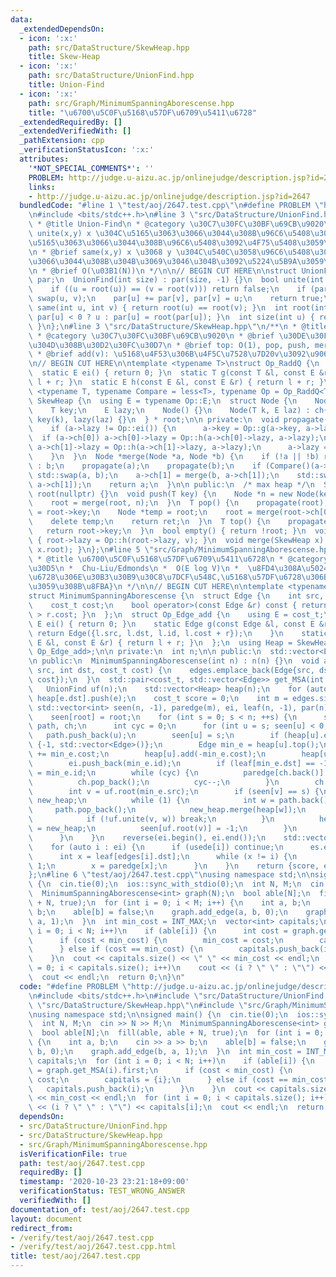 ```yaml
---
data:
  _extendedDependsOn:
  - icon: ':x:'
    path: src/DataStructure/SkewHeap.hpp
    title: Skew-Heap
  - icon: ':x:'
    path: src/DataStructure/UnionFind.hpp
    title: Union-Find
  - icon: ':x:'
    path: src/Graph/MinimumSpanningAborescense.hpp
    title: "\u6700\u5C0F\u5168\u57DF\u6709\u5411\u6728"
  _extendedRequiredBy: []
  _extendedVerifiedWith: []
  _pathExtension: cpp
  _verificationStatusIcon: ':x:'
  attributes:
    '*NOT_SPECIAL_COMMENTS*': ''
    PROBLEM: http://judge.u-aizu.ac.jp/onlinejudge/description.jsp?id=2647
    links:
    - http://judge.u-aizu.ac.jp/onlinejudge/description.jsp?id=2647
  bundledCode: "#line 1 \"test/aoj/2647.test.cpp\"\n#define PROBLEM \"http://judge.u-aizu.ac.jp/onlinejudge/description.jsp?id=2647\"\
    \n#include <bits/stdc++.h>\n#line 3 \"src/DataStructure/UnionFind.hpp\"\n/**\n\
    \ * @title Union-Find\n * @category \u30C7\u30FC\u30BF\u69CB\u9020\n * @brief\
    \ unite(x,y) x \u304C\u5165\u3063\u3066\u3044\u308B\u96C6\u5408\u3068 y \u304C\
    \u5165\u3063\u3066\u3044\u308B\u96C6\u5408\u3092\u4F75\u5408\u3059\u308B\uFF0E\
    \n * @brief same(x,y) x \u3068 y \u304C\u540C\u3058\u96C6\u5408\u306B\u5165\u3063\
    \u3066\u3044\u308B\u304B\u3069\u3046\u304B\u3092\u5224\u5B9A\u3059\u308B\uFF0E\
    \n * @brief O(\u03B1(N))\n */\n\n// BEGIN CUT HERE\n\nstruct UnionFind {\n  std::vector<int>\
    \ par;\n  UnionFind(int size) : par(size, -1) {}\n  bool unite(int u, int v) {\n\
    \    if ((u = root(u)) == (v = root(v))) return false;\n    if (par[u] > par[v])\
    \ swap(u, v);\n    par[u] += par[v], par[v] = u;\n    return true;\n  }\n  bool\
    \ same(int u, int v) { return root(u) == root(v); }\n  int root(int u) { return\
    \ par[u] < 0 ? u : par[u] = root(par[u]); }\n  int size(int u) { return -par[root(u)];\
    \ }\n};\n#line 3 \"src/DataStructure/SkewHeap.hpp\"\n/**\n * @title Skew-Heap\n\
    \ * @category \u30C7\u30FC\u30BF\u69CB\u9020\n * @brief \u30DE\u30FC\u30B8\u3067\
    \u304D\u308B\u30D2\u30FC\u30D7\n * @brief top: O(1), pop, push, merge: O(logN)\n\
    \ * @brief add(v): \u5168\u4F53\u306B\u4F5C\u7528\u7D20v\u3092\u9069\u7528\n */\n\
    \n// BEGIN CUT HERE\n\ntemplate <typename T>\nstruct Op_RaddQ {\n  using E = T;\n\
    \  static E ei() { return 0; }\n  static T g(const T &l, const E &r) { return\
    \ l + r; }\n  static E h(const E &l, const E &r) { return l + r; }\n};\n\ntemplate\
    \ <typename T, typename Compare = less<T>, typename Op = Op_RaddQ<T>>\nstruct\
    \ SkewHeap {\n  using E = typename Op::E;\n  struct Node {\n    Node *ch[2];\n\
    \    T key;\n    E lazy;\n    Node() {}\n    Node(T k, E laz) : ch{nullptr, nullptr},\
    \ key(k), lazy(laz) {}\n  } * root;\n\n private:\n  void propagate(Node *a) {\n\
    \    if (a->lazy != Op::ei()) {\n      a->key = Op::g(a->key, a->lazy);\n    \
    \  if (a->ch[0]) a->ch[0]->lazy = Op::h(a->ch[0]->lazy, a->lazy);\n      if (a->ch[1])\
    \ a->ch[1]->lazy = Op::h(a->ch[1]->lazy, a->lazy);\n      a->lazy = Op::ei();\n\
    \    }\n  }\n  Node *merge(Node *a, Node *b) {\n    if (!a || !b) return a ? a\
    \ : b;\n    propagate(a);\n    propagate(b);\n    if (Compare()(a->key, b->key))\
    \ std::swap(a, b);\n    a->ch[1] = merge(b, a->ch[1]);\n    std::swap(a->ch[0],\
    \ a->ch[1]);\n    return a;\n  }\n\n public:\n  /* max heap */\n  SkewHeap() :\
    \ root(nullptr) {}\n  void push(T key) {\n    Node *n = new Node(key, Op::ei());\n\
    \    root = merge(root, n);\n  }\n  T pop() {\n    propagate(root);\n    T ret\
    \ = root->key;\n    Node *temp = root;\n    root = merge(root->ch[0], root->ch[1]);\n\
    \    delete temp;\n    return ret;\n  }\n  T top() {\n    propagate(root);\n \
    \   return root->key;\n  }\n  bool empty() { return !root; }\n  void add(E v)\
    \ { root->lazy = Op::h(root->lazy, v); }\n  void merge(SkewHeap x) { root = merge(root,\
    \ x.root); }\n};\n#line 5 \"src/Graph/MinimumSpanningAborescense.hpp\"\n/**\n\
    \ * @title \u6700\u5C0F\u5168\u57DF\u6709\u5411\u6728\n * @category \u30B0\u30E9\
    \u30D5\n *  Chu-Liu/Edmonds\n *  O(E log V)\n *  \u8FD4\u308A\u5024:{\u5168\u57DF\
    \u6728\u306E\u30B3\u30B9\u30C8\u7DCF\u548C,\u5168\u57DF\u6728\u306B\u4F7F\u7528\
    \u3059\u308B\u8FBA}\n */\n\n// BEGIN CUT HERE\n\ntemplate <typename cost_t>\n\
    struct MinimumSpanningAborescense {\n  struct Edge {\n    int src, dst, id;\n\
    \    cost_t cost;\n    bool operator>(const Edge &r) const { return this->cost\
    \ > r.cost; }\n  };\n  struct Op_Edge_add {\n    using E = cost_t;\n    static\
    \ E ei() { return 0; }\n    static Edge g(const Edge &l, const E &r) {\n     \
    \ return Edge({l.src, l.dst, l.id, l.cost + r});\n    }\n    static E h(const\
    \ E &l, const E &r) { return l + r; }\n  };\n  using Heap = SkewHeap<Edge, std::greater<Edge>,\
    \ Op_Edge_add>;\n\n private:\n  int n;\n\n public:\n  std::vector<Edge> edges;\n\
    \n public:\n  MinimumSpanningAborescense(int n) : n(n) {}\n  void add_edge(int\
    \ src, int dst, cost_t cost) {\n    edges.emplace_back(Edge{src, dst, (int)edges.size(),\
    \ cost});\n  }\n  std::pair<cost_t, std::vector<Edge>> get_MSA(int root) {\n \
    \   UnionFind uf(n);\n    std::vector<Heap> heap(n);\n    for (auto &e : edges)\
    \ heap[e.dst].push(e);\n    cost_t score = 0;\n    int m = edges.size();\n   \
    \ std::vector<int> seen(n, -1), paredge(m), ei, leaf(n, -1), par(n), usede(m);\n\
    \    seen[root] = root;\n    for (int s = 0; s < n; ++s) {\n      std::vector<int>\
    \ path, ch;\n      int cyc = 0;\n      for (int u = s; seen[u] < 0;) {\n     \
    \   path.push_back(u);\n        seen[u] = s;\n        if (heap[u].empty()) return\
    \ {-1, std::vector<Edge>()};\n        Edge min_e = heap[u].top();\n        score\
    \ += min_e.cost;\n        heap[u].add(-min_e.cost);\n        heap[u].pop();\n\
    \        ei.push_back(min_e.id);\n        if (leaf[min_e.dst] == -1) leaf[min_e.dst]\
    \ = min_e.id;\n        while (cyc) {\n          paredge[ch.back()] = min_e.id;\n\
    \          ch.pop_back();\n          cyc--;\n        }\n        ch.push_back(min_e.id);\n\
    \        int v = uf.root(min_e.src);\n        if (seen[v] == s) {\n          Heap\
    \ new_heap;\n          while (1) {\n            int w = path.back();\n       \
    \     path.pop_back();\n            new_heap.merge(heap[w]);\n            cyc++;\n\
    \            if (!uf.unite(v, w)) break;\n          }\n          heap[uf.root(v)]\
    \ = new_heap;\n          seen[uf.root(v)] = -1;\n        }\n        u = uf.root(v);\n\
    \      }\n    }\n    reverse(ei.begin(), ei.end());\n    std::vector<Edge> es;\n\
    \    for (auto i : ei) {\n      if (usede[i]) continue;\n      es.emplace_back(edges[i]);\n\
    \      int x = leaf[edges[i].dst];\n      while (x != i) {\n        usede[x] =\
    \ 1;\n        x = paredge[x];\n      }\n    }\n    return {score, es};\n  }\n\
    };\n#line 6 \"test/aoj/2647.test.cpp\"\nusing namespace std;\n\nsigned main()\
    \ {\n  cin.tie(0);\n  ios::sync_with_stdio(0);\n  int N, M;\n  cin >> N >> M;\n\
    \  MinimumSpanningAborescense<int> graph(N);\n  bool able[N];\n  fill(able, able\
    \ + N, true);\n  for (int i = 0; i < M; i++) {\n    int a, b;\n    cin >> a >>\
    \ b;\n    able[b] = false;\n    graph.add_edge(a, b, 0);\n    graph.add_edge(b,\
    \ a, 1);\n  }\n  int min_cost = INT_MAX;\n  vector<int> capitals;\n  for (int\
    \ i = 0; i < N; i++)\n    if (able[i]) {\n      int cost = graph.get_MSA(i).first;\n\
    \      if (cost < min_cost) {\n        min_cost = cost;\n        capitals = {i};\n\
    \      } else if (cost == min_cost) {\n        capitals.push_back(i);\n      }\n\
    \    }\n  cout << capitals.size() << \" \" << min_cost << endl;\n  for (int i\
    \ = 0; i < capitals.size(); i++)\n    cout << (i ? \" \" : \"\") << capitals[i];\n\
    \  cout << endl;\n  return 0;\n}\n"
  code: "#define PROBLEM \"http://judge.u-aizu.ac.jp/onlinejudge/description.jsp?id=2647\"\
    \n#include <bits/stdc++.h>\n#include \"src/DataStructure/UnionFind.hpp\"\n#include\
    \ \"src/DataStructure/SkewHeap.hpp\"\n#include \"src/Graph/MinimumSpanningAborescense.hpp\"\
    \nusing namespace std;\n\nsigned main() {\n  cin.tie(0);\n  ios::sync_with_stdio(0);\n\
    \  int N, M;\n  cin >> N >> M;\n  MinimumSpanningAborescense<int> graph(N);\n\
    \  bool able[N];\n  fill(able, able + N, true);\n  for (int i = 0; i < M; i++)\
    \ {\n    int a, b;\n    cin >> a >> b;\n    able[b] = false;\n    graph.add_edge(a,\
    \ b, 0);\n    graph.add_edge(b, a, 1);\n  }\n  int min_cost = INT_MAX;\n  vector<int>\
    \ capitals;\n  for (int i = 0; i < N; i++)\n    if (able[i]) {\n      int cost\
    \ = graph.get_MSA(i).first;\n      if (cost < min_cost) {\n        min_cost =\
    \ cost;\n        capitals = {i};\n      } else if (cost == min_cost) {\n     \
    \   capitals.push_back(i);\n      }\n    }\n  cout << capitals.size() << \" \"\
    \ << min_cost << endl;\n  for (int i = 0; i < capitals.size(); i++)\n    cout\
    \ << (i ? \" \" : \"\") << capitals[i];\n  cout << endl;\n  return 0;\n}"
  dependsOn:
  - src/DataStructure/UnionFind.hpp
  - src/DataStructure/SkewHeap.hpp
  - src/Graph/MinimumSpanningAborescense.hpp
  isVerificationFile: true
  path: test/aoj/2647.test.cpp
  requiredBy: []
  timestamp: '2020-10-23 23:21:18+09:00'
  verificationStatus: TEST_WRONG_ANSWER
  verifiedWith: []
documentation_of: test/aoj/2647.test.cpp
layout: document
redirect_from:
- /verify/test/aoj/2647.test.cpp
- /verify/test/aoj/2647.test.cpp.html
title: test/aoj/2647.test.cpp
---
```

